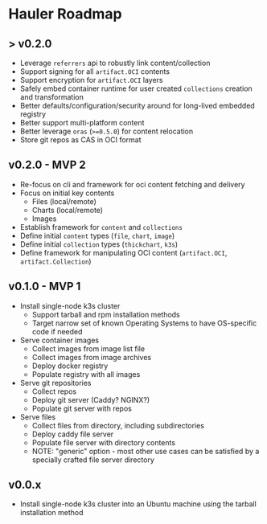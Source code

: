 # Hauler Roadmap

## \> v0.2.0

- Leverage `referrers` api to robustly link content/collection
- Support signing for all `artifact.OCI` contents
- Support encryption for `artifact.OCI` layers
- Safely embed container runtime for user created `collections` creation and transformation
- Better defaults/configuration/security around for long-lived embedded registry
- Better support multi-platform content
- Better leverage `oras` (`>=0.5.0`) for content relocation
- Store git repos as CAS in OCI format

## v0.2.0 - MVP 2

- Re-focus on cli and framework for oci content fetching and delivery
- Focus on initial key contents
  - Files (local/remote)
  - Charts (local/remote)
  - Images
- Establish framework for `content` and `collections`
- Define initial `content` types (`file`, `chart`, `image`)
- Define initial `collection` types (`thickchart`, `k3s`)
- Define framework for manipulating OCI content (`artifact.OCI`, `artifact.Collection`)

## v0.1.0 - MVP 1

- Install single-node k3s cluster
  - Support tarball and rpm installation methods
  - Target narrow set of known Operating Systems to have OS-specific code if needed
- Serve container images
  - Collect images from image list file
  - Collect images from image archives
  - Deploy docker registry
  - Populate registry with all images
- Serve git repositories 
  - Collect repos
  - Deploy git server (Caddy? NGINX?)
  - Populate git server with repos
- Serve files
  - Collect files from directory, including subdirectories
  - Deploy caddy file server
  - Populate file server with directory contents
  - NOTE: "generic" option - most other use cases can be satisfied by a specially crafted file
    server directory

## v0.0.x

- Install single-node k3s cluster into an Ubuntu machine using the tarball installation method
